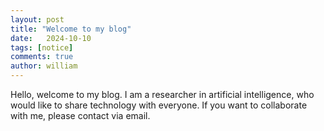 ```yaml
---
layout: post
title: "Welcome to my blog"
date:   2024-10-10
tags: [notice]
comments: true
author: william
---
```


Hello, welcome to my blog. I am a researcher in artificial intelligence, who would like to share technology with everyone. If you want to collaborate with me, please contact via email.

<!-- more -->


